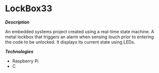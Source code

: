 # LockBox33

***Description***

An embedded systems project created using a real-time state machine.
A metal lockbox that triggers an alarm when sensing touch prior to entering the code to be unlocked. It displays its current state using LEDs.

***Technologies***
- Raspberry Pi
- C
